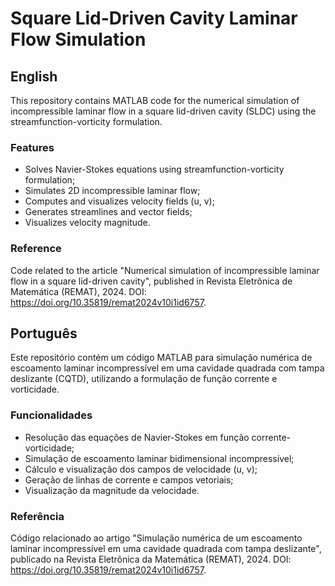 # Square Lid-Driven Cavity Laminar Flow Simulation

## English

This repository contains MATLAB code for the numerical simulation of incompressible laminar flow in a square lid-driven cavity (SLDC) using the streamfunction-vorticity formulation.

### Features

- Solves Navier-Stokes equations using streamfunction-vorticity formulation; 
- Simulates 2D incompressible laminar flow;  
- Computes and visualizes velocity fields (u, v);  
- Generates streamlines and vector fields;  
- Visualizes velocity magnitude.

### Reference

Code related to the article "Numerical simulation of incompressible laminar flow in a square lid-driven cavity", published in Revista Eletrônica de Matemática (REMAT), 2024. DOI: https://doi.org/10.35819/remat2024v10i1id6757.


## Português

Este repositório contém um código MATLAB para simulação numérica de escoamento laminar incompressível em uma cavidade quadrada com tampa deslizante (CQTD), utilizando a formulação de função corrente e vorticidade.

### Funcionalidades

- Resolução das equações de Navier-Stokes em função corrente-vorticidade;  
- Simulação de escoamento laminar bidimensional incompressível;  
- Cálculo e visualização dos campos de velocidade (u, v);  
- Geração de linhas de corrente e campos vetoriais;  
- Visualização da magnitude da velocidade.

### Referência

Código relacionado ao artigo "Simulação numérica de um escoamento laminar incompressível em uma cavidade quadrada com tampa deslizante", publicado na Revista Eletrônica da Matemática (REMAT), 2024. DOI: https://doi.org/10.35819/remat2024v10i1id6757.
